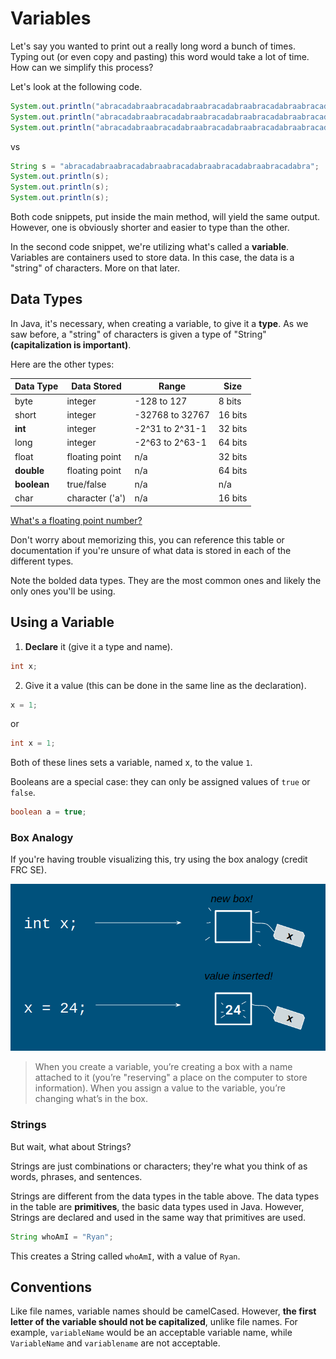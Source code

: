 # Variables

Let's say you wanted to print out a really long word a bunch of times. Typing out (or even copy and pasting) this word would take a lot of time. How can we simplify this process?

Let's look at the following code.

```java
System.out.println("abracadabraabracadabraabracadabraabracadabraabracadabra");
System.out.println("abracadabraabracadabraabracadabraabracadabraabracadabra");
System.out.println("abracadabraabracadabraabracadabraabracadabraabracadabra");
```

vs

```java
String s = "abracadabraabracadabraabracadabraabracadabraabracadabra";
System.out.println(s);
System.out.println(s);
System.out.println(s);
```

Both code snippets, put inside the main method, will yield the same output. However, one is obviously shorter and easier to type than the other.

In the second code snippet, we're utilizing what's called a __variable__. Variables are containers used to store data. In this case, the data is a "string" of characters. More on that later.

## Data Types

In Java, it's necessary, when creating a variable, to give it a __type__. As we saw before, a "string" of characters is given a type of "String" __(capitalization is important)__.

Here are the other types:

| Data Type   | Data Stored     | Range           | Size    |
|-------------|-----------------|-----------------|---------|
| byte        | integer         | -128 to 127     | 8 bits  |
| short       | integer         | -32768 to 32767 | 16 bits |
| __int__     | integer         | -2^31 to 2^31-1 | 32 bits |
| long        | integer         | -2^63 to 2^63-1 | 64 bits |
| float       | floating point  | n/a             | 32 bits |
| __double__  | floating point  | n/a             | 64 bits |
| __boolean__ | true/false      | n/a             | n/a     |
| char        | character ('a') | n/a             | 16 bits |

[What's a floating point number?](https://techterms.com/definition/floatingpoint)

Don't worry about memorizing this, you can reference this table or documentation if you're unsure of what data is stored in each of the different types.

Note the bolded data types. They are the most common ones and likely the only ones you'll be using.

## Using a Variable

1. __Declare__ it (give it a type and name).

```java
int x;
```

2. Give it a value (this can be done in the same line as the declaration).

```java
x = 1;
```

or

```java
int x = 1;
```

Both of these lines sets a variable, named x, to the value `1`.

Booleans are a special case: they can only be assigned values of `true` or `false`.

```java
boolean a = true;
```

### Box Analogy

If you're having trouble visualizing this, try using the box analogy (credit FRC SE).

![box-analogy](assets/box-analogy.png)

> When you create a variable, you’re creating a box with a name attached to it (you’re "reserving" a place on the computer to store information). When you assign a value to the variable, you’re changing what’s in the box.

### Strings

But wait, what about Strings?

Strings are just combinations or characters; they're what you think of as words, phrases, and sentences.

Strings are different from the data types in the table above. The data types in the table are __primitives__, the basic data types used in Java. However, Strings are declared and used in the same way that primitives are used.

```java
String whoAmI = "Ryan";
```

This creates a String called `whoAmI`, with a value of `Ryan`.

## Conventions

Like file names, variable names should be camelCased. However, __the first letter of the variable should not be capitalized__, unlike file names. For example, `variableName` would be an acceptable variable name, while `VariableName` and `variablename` are not acceptable.

